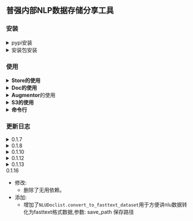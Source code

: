 ## 普强内部NLP数据存储分享工具


### 安装

<details>
<summary>pypi安装</summary>

```bash
# 安装基本功能
pip install nlp-data
# 安装全部功能
pip install nlp-data[all]
```
</details>

<details>
<summary>安装包安装</summary>
  
  - 下载dist文件夹下面最新的版本安装包.
  - pip install nlp_data-xxx-tar.gz
</details>

### 使用
<details>
<summary><b>Store的使用</b></summary>

```python 
    # Store相当于是S3对象存储的一个Bucket的封装,每个数据类型对应一个Bucket
    from nlp_data import NLUDocStore
    # 查看文档
    NLUDocStore.list()
    # 获取文档
    docs = NLUDocStore.pull('xxx')
    # 推送文档
    NLUDocStore.push(docs=docs, name='xxx')
```
</details>

<details>
<summary><b>Doc的使用</b></summary>

  ```python
      # Doc是nlp-data的一个存储结构,可以用来存储该格式的数据,以及对数据进行一些操作
      # DocList是Doc的集合,可以用来存储多个Doc,相当于一个python List,有几本的append,extend等类方法, 但不同的DocList有特定的方法用来处理# 该数据类型
      # 以NLUDoc为例,该文档里面有domain,slots,intention等字段,可以用来存储NLU的结果
      from nlp_data import NLUDoc, NLUDocList
      # 创建一个NLUDoc
      doc = NLUDoc(text='添加明天上午跟张三开会的提醒')
      doc.set_domain('schedule_cmn')
      doc.set_intention('add_schedule')
      doc.set_slot(text='明天上午', label='date')
      doc.set_slot(text='跟张三开会', label='title')
      # 创建一个NLUDocList,并添加doc
      docs = NLUDocList()
      docs.append(doc)
      # 从abnf句式输出文件中批量初始化
      docs = NLUDocList.from_abnf_output(output_dir='your/dir', domain='schedule_cmn')
      # 上传到bucket
      from nlp_data import NLUDocStore
      NLUDocStore.push(docs=docs, name='xxx')
  ```
</details>

<details>
<summary><b>Augmentor</b>的使用</summary>

  ```python
    # Augmentor是nlp-data的一个数据增强工具,可以用来对数据进行增强
    from nlp_data import GPTAugmentor, NLUDocStore, DialogueDocList, DialogueDoc
    # 创建一个Augmentor
    augmentor = GPTAugmentor(api_key='xxx')
    # 广东话或者四川话增强NLUDoc
    docs = NLUDocStore.pull('xxx')
    aug_docs = augmentor.augment_nlu_by_localism(docs, '广东话')
    # 根据主题和情景生成多轮对话
    dialogue_docs = augmentor.generate_dialogue_docs(theme='添加日程', situation='用户正在驾驶车辆与车机系统丰田进行语音交互')
    # 对多轮对话数据增强
    dialogue_docs = DialogueDocList()
    dialogue_docs.quick_add(theme='添加日程', situation='用户正在驾驶车辆与车机系统丰田进行交互', conversation=['你好,丰田', '在呢,有什么可以帮助你的', '我要添加一个明天上午跟张三开会的日程', '好的已为您添加成功'])
    aug_dialogue_docs = augmentor.augment_dialogue(dialogue_docs)
  ```
  </details>

<details>
<summary><b>S3的使用</b></summary>

  s3是基础的S3对象存储的封装,可以用来创建bucket,上传下载文件等
  ```python
    # 初始化
    s3 = S3Storage()
    # 列出所有bucket
    s3.list_buckets()
    # 创建bucket
    s3.create_bucket('test')
    # 列出bucket下所有文件
    s3.list_files('test')
    # 上传文件
    s3.upload_file(file_path='./test.txt', bucket_name='test')
    # 下载文件
    s3.download_file(object_name='./test.txt', bucket_name='test')
    # 删除文件
    s3.delete_file(bucket_name='test', file_name='test.txt')
    # 上传文件夹
    s3.upload_dir(bucket_name='test', dir='./tests')
    # 下载文件夹
    s3.download_dir(bucket_name='test', object_name='./tests', save_dir='./')
    # 删除文件夹
    s3.delete_dir(bucket_name='test', dir_name='tests')
    # 删除bucket
    s3.delete_bucket('test')
  ```
</details>

<details>
<summary><b>命令行</b></summary>

```bash
# 查看帮助
nlp-data --help
# 下载文件,当xxx为一个s3中的文件夹时,会下载该文件夹下所有文件
nlp-data download xxx.xxx --bucket xxx --save_path xxx
# 上传文件, 当xxx为一个文件夹时,会上传该文件夹下所有文件
nlp-data upload xxx --bucket xxx
# 删除文件, 当xxx为一个文件夹时,会删除该文件夹下所有文件
nlp-data delete xxx --bucket xxx
```
</details>

### 更新日志

<details>
<summary>0.1.7</summary>

- 增加了NLUDocList的from_file方法,可以从文件中批量初始化NLUDocList,需要文件为一行一个文本的格式
  ```python
  from nlp_data import NLUDocList

  docs = NLUDocList.from_file('your/file/path', domain='domain_name')
  ```
</details>

<details>
<summary>0.1.8</summary>

- 修复了docarray 0.39版本的无法导入的bug
- 新增命令行工具
  ```bash
  nlp-data --help
  ```
</details>

<details>
<summary>0.1.10</summary>

- 减少了基本依赖
- 完善了命令行工具
  ```bash
  nlp-data --help
  ```
</details>
<details>
<summary>0.1.12</summary>

- 修复: 
  - 修复了S3Storage里面由于缓存buckets带来的bug。
  - 默认不在依赖pandas
- 添加:
  - 命令行显示文件添加了最后修改时间。
  - 完善了README.md
</details>
<details>
<summary>0.1.13</summary>

- 修复: 
  - CLI的下载保存路径无法修改的BUG。
</details>
<summary>0.1.16</summary>

- 修改: 
  - 删除了无用依赖。
- 添加:
  - 增加了`NLUDoclist.convert_to_fasttext_dataset`用于方便讲nlu数据转化为fasttext格式数据,参数: save_path 保存路径
</details>